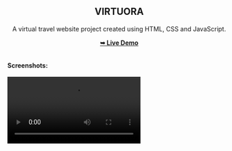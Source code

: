 <h2 align="center">VIRTUORA</h2>
<div align="center">
<p>A virtual travel website project created using HTML, CSS and JavaScript.</p>
<a href="https://virtura.vercel.app/"><strong>➥ Live Demo</strong></a>
</div> <br/><br/>
<b>Screenshots:</b> <br/><br/>
<video src="video-3.mp4"></video>
